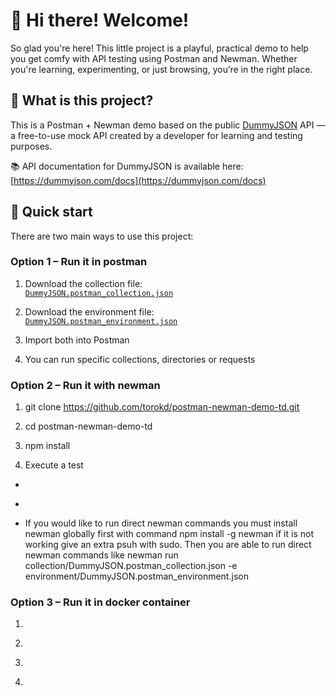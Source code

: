 # 👋 Hi there! Welcome!

So glad you're here! This little project is a playful, practical demo to help you get comfy with API testing using Postman and Newman. Whether you're learning, experimenting, or just browsing, you’re in the right place.

## 👀 What is this project?

This is a Postman + Newman demo based on the public [DummyJSON](https://dummyjson.com) API — a free-to-use mock API created by a developer for learning and testing purposes. 

📚 API documentation for DummyJSON is available here: [https://dummyjson.com/docs](https://dummyjson.com/docs)

## 🚀 Quick start

There are two main ways to use this project:

### Option 1 – Run it in postman

1. Download the collection file:  
   [`DummyJSON.postman_collection.json`](./collection/DummyJSON.postman_collection.json)

2. Download the environment file:  
   [`DummyJSON.postman_environment.json`](./environment/DummyJSON.postman_environment.json)

3. Import both into Postman

4. You can run specific collections, directories or requests

### Option 2 – Run it with newman

1. git clone https://github.com/torokd/postman-newman-demo-td.git

2. cd postman-newman-demo-td

3. npm install

4. Execute a test
- ```bash npm run test:api
- ```bash npx newman run collection/DummyJSON.postman_collection.json -e environment/DummyJSON.postman_environment.json
- If you would like to run direct newman commands you must install newman globally first with command npm install -g newman if it is not working give an extra psuh with sudo. Then you are able to run direct newman commands like 
newman run collection/DummyJSON.postman_collection.json -e environment/DummyJSON.postman_environment.json

### Option 3 – Run it in docker container

1. ``` git clone https://github.com/torokd/postman-newman-demo-td.git

2. ```bash cd postman-newman-demo-td

3. ```bash docker build -t postman-newman-demo .

4. ```bash docker run --rm postman-newman-demo